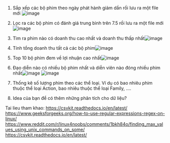 1. Sắp xếp các bộ phim theo ngày phát hành giảm dần rồi lưu ra một file mới
   ![image](https://github.com/user-attachments/assets/f9d9ae69-876f-421e-825c-5910ce11d2d7)

2. Lọc ra các bộ phim có đánh giá trung bình trên 7.5 rồi lưu ra một file mới![image](https://github.com/user-attachments/assets/f6aa98f2-04e1-4b47-af04-e36e5e4b4d77)

3. Tìm ra phim nào có doanh thu cao nhất và doanh thu thấp nhất![image](https://github.com/user-attachments/assets/a9820f60-d3fe-47e4-8ee6-558108605cc8)

4. Tính tổng doanh thu tất cả các bộ phim![image](https://github.com/user-attachments/assets/be7c53ad-1a2e-4b9d-978a-4b3e2f694f75)

5. Top 10 bộ phim đem về lợi nhuận cao nhất![image](https://github.com/user-attachments/assets/63bdb813-9d2a-4576-9087-cdf1659b914d)


6. Đạo diễn nào có nhiều bộ phim nhất và diễn viên nào đóng nhiều phim nhất![image](https://github.com/user-attachments/assets/840a88dd-e6a7-47ed-bd77-fec93f479a4a)
![image](https://github.com/user-attachments/assets/8c28633c-0281-4803-ac80-3da8220d87c1)


7. Thống kê số lượng phim theo các thể loại. Ví dụ có bao nhiêu phim thuộc thể loại Action, bao nhiêu thuộc thể loại Family, ….
8. Idea của bạn để có thêm những phân tích cho dữ liệu?

Tai lieu tham khao: 
https://csvkit.readthedocs.io/en/latest/
https://www.geeksforgeeks.org/how-to-use-regular-expressions-regex-on-linux/
https://www.reddit.com/r/linux4noobs/comments/1bkh84o/finding_max_values_using_unix_commands_on_some/
https://csvkit.readthedocs.io/en/latest/
